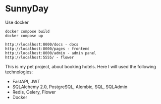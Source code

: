 # SunnyDay
Use docker
```
docker compose build
docker compose up
```
```
http://localhost:8000/docs - docs
http://localhost:8000/pages - frontend
http://localhost:8000/admin - admin panel
http://localhost:5555/ - flower
```

This is my pet project, about booking hotels.  Here I will used the following technologies:
 * FastAPI, JWT
 * SQLAlchemy 2.0, PostgreSQL, Alembic, SQL, SQLAdmin
 * Redis, Celery, Flower
 * Docker
